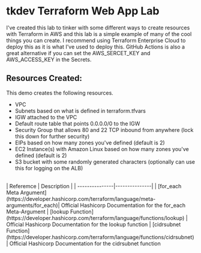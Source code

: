 # tkdev Terraform Web App Lab

I've created this lab to tinker with some different ways to create resources with Terraform in AWS and this lab is a simple example of many of the cool things you can create.
I recommend using Terraform Enterprise Cloud to deploy this as it is what I've used to deploy this. GitHub Actions is also a great alternative if you can set the AWS_SERCET_KEY and AWS_ACCESS_KEY in the Secrets.

## Resources Created:
This demo creates the following resources.

- VPC
- Subnets based on what is defined in terraform.tfvars
- IGW attached to the VPC
- Default route table that points 0.0.0.0/0 to the IGW
- Security Group that allows 80 and 22 TCP inbound from anywhere (lock this down for further security)
- EIPs based on how many zones you've defined (default is 2)
- EC2 Instance(s) with Amazon Linux based on how many zones you've defined (default is 2)
- S3 bucket with some randomly generated characters (optionally can use this for logging on the ALB) 
















<br>
| Referemce      | Description   | 
| ---------------|---------------|
| [for_each Meta Argument](https://developer.hashicorp.com/terraform/language/meta-arguments/for_each)| Official Hashicorp Documentation for the for_each Meta-Argument
| [lookup Function](https://developer.hashicorp.com/terraform/language/functions/lookup) | Official Hashicorp Documentation for the lookup function
| [cidrsubnet Function](https://developer.hashicorp.com/terraform/language/functions/cidrsubnet) | Official Hashicorp Documentation for the cidrsubnet function
